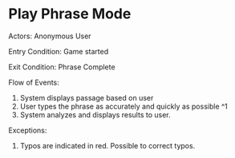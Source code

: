 # Play Phrase Mode

Actors: Anonymous User

Entry Condition: Game started

Exit Condition: Phrase Complete

Flow of Events:
1. System displays passage based on user
2. User types the phrase as accurately and quickly as possible ^1
3. System analyzes and displays results to user.

Exceptions:
1. Typos are indicated in red. Possible to correct typos.
